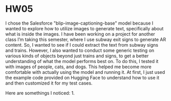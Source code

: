 # HW05

I chose the Salesforce "blip-image-captioning-base" model because I wanted to explore how to utilize images to generate text, specifically about what is inside the images. I have been working on a project for another class I’m taking this semester, where I use subway exit signs to generate AR content. So, I wanted to see if I could extract the text from subway signs and trains. However, I also wanted to conduct some generic testing on various kinds of objects beyond just trains and signs, to get a better understanding of what the model performs best on. To do this, I tested it with images of people, cats, and dogs. This helped me become more comfortable with actually using the model and running it. At first, I just used the example code provided on Hugging Face to understand how to use it and then customized it for my test cases.

Here are somethings I noticed: 
1. 
